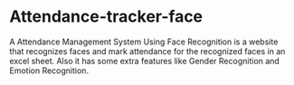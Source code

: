 # Attendance-tracker-face
A Attendance Management System Using Face Recognition is a website that recognizes faces and mark attendance for the recognized faces in an excel sheet. Also it has some extra features like Gender Recognition and Emotion Recognition.
